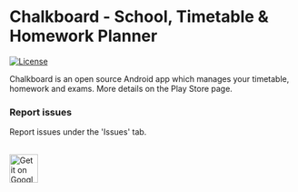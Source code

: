 # Chalkboard - School, Timetable & Homework Planner

[![License](https://img.shields.io/badge/License-Apache%202.0-blue.svg)](https://github.com/arminghofrani/chalkboard/blob/master/LICENSE)

Chalkboard is an open source Android app which manages your timetable, homework and exams. More details on the Play Store page.

### Report issues

Report issues under the 'Issues' tab.

<br />

<a href="https://play.google.com/store/apps/details?id=com.ghofrani.classapp">
  <img height="50" alt="Get it on Google Play"
       src="https://play.google.com/intl/en_us/badges/images/apps/en-play-badge.png" />
</a>
